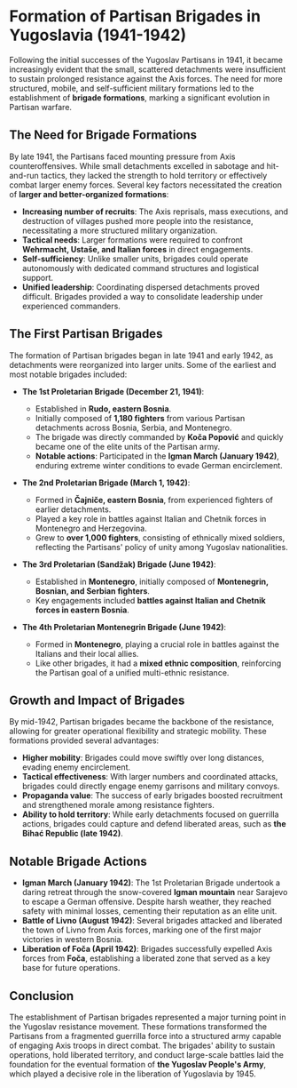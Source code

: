# Formation of Partisan Brigades in Yugoslavia (1941-1942)

Following the initial successes of the Yugoslav Partisans in 1941, it became increasingly evident that the small, scattered detachments were insufficient to sustain prolonged resistance against the Axis forces. The need for more structured, mobile, and self-sufficient military formations led to the establishment of **brigade formations**, marking a significant evolution in Partisan warfare.

## The Need for Brigade Formations

By late 1941, the Partisans faced mounting pressure from Axis counteroffensives. While small detachments excelled in sabotage and hit-and-run tactics, they lacked the strength to hold territory or effectively combat larger enemy forces. Several key factors necessitated the creation of **larger and better-organized formations**:

- **Increasing number of recruits**: The Axis reprisals, mass executions, and destruction of villages pushed more people into the resistance, necessitating a more structured military organization.
- **Tactical needs**: Larger formations were required to confront **Wehrmacht, Ustaše, and Italian forces** in direct engagements.
- **Self-sufficiency**: Unlike smaller units, brigades could operate autonomously with dedicated command structures and logistical support.
- **Unified leadership**: Coordinating dispersed detachments proved difficult. Brigades provided a way to consolidate leadership under experienced commanders.

## The First Partisan Brigades

The formation of Partisan brigades began in late 1941 and early 1942, as detachments were reorganized into larger units. Some of the earliest and most notable brigades included:

- **The 1st Proletarian Brigade (December 21, 1941)**:
  - Established in **Rudo, eastern Bosnia**.
  - Initially composed of **1,180 fighters** from various Partisan detachments across Bosnia, Serbia, and Montenegro.
  - The brigade was directly commanded by **Koča Popović** and quickly became one of the elite units of the Partisan army.
  - **Notable actions**: Participated in the **Igman March (January 1942)**, enduring extreme winter conditions to evade German encirclement.

- **The 2nd Proletarian Brigade (March 1, 1942)**:
  - Formed in **Čajniče, eastern Bosnia**, from experienced fighters of earlier detachments.
  - Played a key role in battles against Italian and Chetnik forces in Montenegro and Herzegovina.
  - Grew to **over 1,000 fighters**, consisting of ethnically mixed soldiers, reflecting the Partisans' policy of unity among Yugoslav nationalities.

- **The 3rd Proletarian (Sandžak) Brigade (June 1942)**:
  - Established in **Montenegro**, initially composed of **Montenegrin, Bosnian, and Serbian fighters**.
  - Key engagements included **battles against Italian and Chetnik forces in eastern Bosnia**.

- **The 4th Proletarian Montenegrin Brigade (June 1942)**:
  - Formed in **Montenegro**, playing a crucial role in battles against the Italians and their local allies.
  - Like other brigades, it had a **mixed ethnic composition**, reinforcing the Partisan goal of a unified multi-ethnic resistance.

## Growth and Impact of Brigades

By mid-1942, Partisan brigades became the backbone of the resistance, allowing for greater operational flexibility and strategic mobility. These formations provided several advantages:

- **Higher mobility**: Brigades could move swiftly over long distances, evading enemy encirclement.
- **Tactical effectiveness**: With larger numbers and coordinated attacks, brigades could directly engage enemy garrisons and military convoys.
- **Propaganda value**: The success of early brigades boosted recruitment and strengthened morale among resistance fighters.
- **Ability to hold territory**: While early detachments focused on guerrilla actions, brigades could capture and defend liberated areas, such as **the Bihać Republic (late 1942)**.

## Notable Brigade Actions

- **Igman March (January 1942)**: The 1st Proletarian Brigade undertook a daring retreat through the snow-covered **Igman mountain** near Sarajevo to escape a German offensive. Despite harsh weather, they reached safety with minimal losses, cementing their reputation as an elite unit.
- **Battle of Livno (August 1942)**: Several brigades attacked and liberated the town of Livno from Axis forces, marking one of the first major victories in western Bosnia.
- **Liberation of Foča (April 1942)**: Brigades successfully expelled Axis forces from **Foča**, establishing a liberated zone that served as a key base for future operations.

## Conclusion

The establishment of Partisan brigades represented a major turning point in the Yugoslav resistance movement. These formations transformed the Partisans from a fragmented guerrilla force into a structured army capable of engaging Axis troops in direct combat. The brigades' ability to sustain operations, hold liberated territory, and conduct large-scale battles laid the foundation for the eventual formation of **the Yugoslav People's Army**, which played a decisive role in the liberation of Yugoslavia by 1945.


